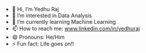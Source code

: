 - 👋 Hi, I’m Yedhu Raj
- 👀 I’m interested in Data Analysis
- 🌱 I’m currently learning Machine Learning
- 📫 How to reach me: www.linkedin.com/in/yedhuraj
- 😄 Pronouns: He/Him
- ⚡ Fun fact: Life goes on!!

<!---
Rajyedhu98/Rajyedhu98 is a ✨ special ✨ repository because its `README.md` (this file) appears on your GitHub profile.
You can click the Preview link to take a look at your changes.
--->
